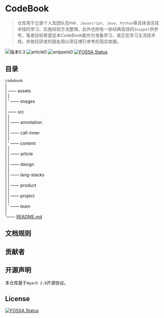 # CodeBook
> 仓库用于记录个人及团队在`PHP`、`Javascript`、`Java`、`Python`等具体语言技术栈的学习、实施经验方法整理，此外也附有一些经典高效的`Snippet`供参考。笔者目标希望这本CodeBook能作为准备学习，或正在学习主流技术栈，并依托研发的朋友用以旁征博引参考的现实依据。  

![版本0.3](https://img.shields.io/badge/version-0.4-brightgreen.svg?logo=Pinboard&logoColor=white) ![article0](https://img.shields.io/badge/article-0-blue.svg) ![snippets0](https://img.shields.io/badge/snippets-0-lightgrey.svg)
[![FOSSA Status](https://app.fossa.io/api/projects/git%2Bgithub.com%2FLeanderChen%2Fcodebook.svg?type=shield)](https://app.fossa.io/projects/git%2Bgithub.com%2FLeanderChen%2Fcodebook?ref=badge_shield)

## 目录  
`codebook`  
 |  
 | —— assets  
 |   |  
 |   ' —— images  
 |  
 | —— src  
 |   |  
 |   | —— annotation  
 |   |  
 |   | —— call-inner  
 |   |  
 |   ' —— content  
 |       |  
 |       | —— article  
 |       |  
 |       | —— design  
 |       |  
 |       | —— lang-stacks  
 |       |  
 |       | —— product  
 |       |  
 |       | —— project  
 |       |  
 |       ' —— team  
 |  
 '—— [README.md](http://github.com/leanderchen/codebook/readme.md)  


## 文档规则

## 贡献者

## 开源声明
本仓库基于`Apach 2.0`开源协议。


## License
[![FOSSA Status](https://app.fossa.io/api/projects/git%2Bgithub.com%2FLeanderChen%2Fcodebook.svg?type=large)](https://app.fossa.io/projects/git%2Bgithub.com%2FLeanderChen%2Fcodebook?ref=badge_large)